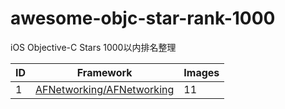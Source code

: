 # awesome-objc-star-rank-1000

iOS Objective-C Stars 1000以内排名整理

|ID|Framework|Images|
|---|---|---|
|1|[AFNetworking/AFNetworking](https://www.github.com/AFNetworking/AFNetworking)|11|
